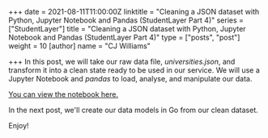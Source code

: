 +++
date = 2021-08-11T11:00:00Z
linktitle = "Cleaning a JSON dataset with Python, Jupyter Notebook and Pandas (StudentLayer Part 4)"
series = ["StudentLayer"]
title = "Cleaning a JSON dataset with Python, Jupyter Notebook and Pandas (StudentLayer Part 4)"
type = ["posts", "post"]
weight = 10
[author]
name = "CJ Williams"

+++
In this post, we will take our raw data file, _universities.json_, and transform it into a clean state ready to be used in our service. We will use a Jupyter Notebook and _pandas_ to load, analyse, and manipulate our data.

[You can view the notebook here.](https://github.com/WilliamsCJ/studentlayer/blob/main/data/StudentLayerData.ipynb)

In the next post, we'll create our data models in Go from our clean dataset. 

Enjoy!